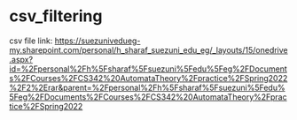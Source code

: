 # csv_filtering
csv file link: https://suezunivedueg-my.sharepoint.com/personal/h_sharaf_suezuni_edu_eg/_layouts/15/onedrive.aspx?id=%2Fpersonal%2Fh%5Fsharaf%5Fsuezuni%5Fedu%5Feg%2FDocuments%2FCourses%2FCS342%20AutomataTheory%2Fpractice%2FSpring2022%2F2%2Erar&parent=%2Fpersonal%2Fh%5Fsharaf%5Fsuezuni%5Fedu%5Feg%2FDocuments%2FCourses%2FCS342%20AutomataTheory%2Fpractice%2FSpring2022 
